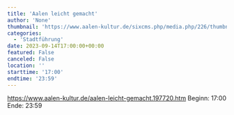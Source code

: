 ```yaml
---
title: 'Aalen leicht gemacht'
author: 'None'
thumbnail: 'https://www.aalen-kultur.de/sixcms.php/media.php/226/thumbnails/4.2.9%20Stadtf%C3%BChrung10.05.2022-9.jpg.605053.jpg'
categories:
  - 'Stadtführung'
date: 2023-09-14T17:00:00+00:00
featured: False
canceled: False
location: ''
starttime: '17:00'
endtime: '23:59'
---
```

https://www.aalen-kultur.de/aalen-leicht-gemacht.197720.htm
Beginn: 17:00
 Ende: 23:59
